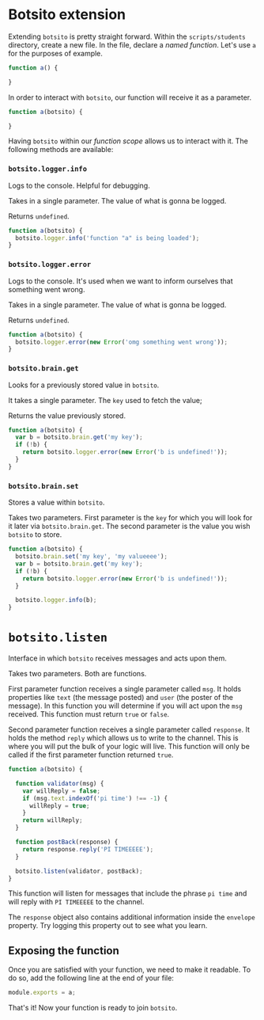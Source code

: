 # Botsito extension

Extending `botsito` is pretty straight forward. Within the `scripts/students` directory, create a new file. In the file, declare a _named function_. Let's use `a` for the purposes of example.

```js
function a() {

}
```

In order to interact with `botsito`, our function will receive it as a parameter.

```js
function a(botsito) {

}
```

Having `botsito` within our _function scope_ allows us to interact with it. The following methods are available:

### `botsito.logger.info`
Logs to the console. Helpful for debugging.

Takes in a single parameter.
The value of what is gonna be logged.

Returns `undefined`.

```js
function a(botsito) {
  botsito.logger.info('function "a" is being loaded');
}
```
### `botsito.logger.error`
Logs to the console. It's used when we want to inform ourselves that something went wrong.

Takes in a single parameter.
The value of what is gonna be logged.

Returns `undefined`.

```js
function a(botsito) {
  botsito.logger.error(new Error('omg something went wrong'));
}
```

### `botsito.brain.get`
Looks for a previously stored value in `botsito`.

It takes a single parameter.
The `key` used to fetch the value;

Returns the value previously stored.

```js
function a(botsito) {
  var b = botsito.brain.get('my key');
  if (!b) {
    return botsito.logger.error(new Error('b is undefined!'));
  }
}
```

### `botsito.brain.set`
Stores a value within `botsito`.

Takes two parameters.
First parameter is the `key` for which you will look for it later via `botsito.brain.get`.
The second parameter is the value you wish `botsito` to store.

```js
function a(botsito) {
  botsito.brain.set('my key', 'my valueeee');
  var b = botsito.brain.get('my key');
  if (!b) {
    return botsito.logger.error(new Error('b is undefined!'));
  }

  botsito.logger.info(b);
}
```

# `botsito.listen`
Interface in which `botsito` receives messages and acts upon them.

Takes two parameters. Both are functions.

First parameter function receives a single parameter called `msg`. It holds properties like `text` (the message posted) and `user` (the poster of the message). In this function you will determine if you will act upon the `msg` received. This function must return `true` or `false`.

Second parameter function receives a single parameter called `response`. It holds the method `reply` which allows us to write to the channel. This is where you will put the bulk of your logic will live. This function will only be called if the first parameter function returned `true`.

```js
function a(botsito) {

  function validator(msg) {
    var willReply = false;
    if (msg.text.indexOf('pi time') !== -1) {
      willReply = true;
    }
    return willReply;
  }

  function postBack(response) {
    return response.reply('PI TIMEEEEE');
  }

  botsito.listen(validator, postBack);
}
```

This function will listen for messages that include the phrase `pi time` and will reply with `PI TIMEEEEE` to the channel.

The `response` object also contains additional information inside the `envelope` property. Try logging this property out to see what you learn.

## Exposing the function

Once you are satisfied with your function, we need to make it readable. To do so, add the following line at the end of your file:

```js
module.exports = a;
```

That's it! Now your function is ready to join `botsito`.
